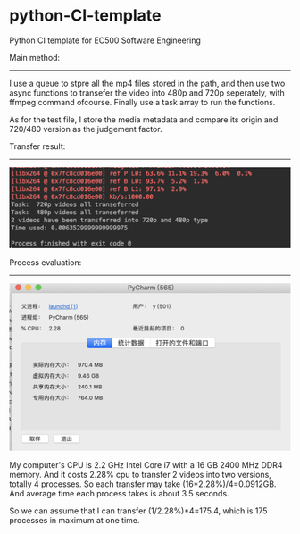 # python-CI-template
Python CI template for EC500 Software Engineering

Main method:
____
I use a queue to stpre all the mp4 files stored in the path, and then use two async functions to transefer the video into 480p and 720p seperately, with ffmpeg command ofcourse. Finally use a task array to run the functions.

As for the test file, I store the media metadata and compare its origin and 720/480 version as the judgement factor.

Transfer result:
____

![ex2_result](ex2_result.png)

Process evaluation:
____

![CPU](CPU.png)

My computer's CPU is 2.2 GHz Intel Core i7 with a 16 GB 2400 MHz DDR4 memory. And it costs 2.28% cpu to transfer 2 videos into two versions, totally 4 processes. So each transfer may take (16*2.28%)/4=0.0912GB. And average time each process takes is about 3.5 seconds.

So we can assume that I can transfer (1/2.28%)*4=175.4, which is 175 processes in maximum at one time.
